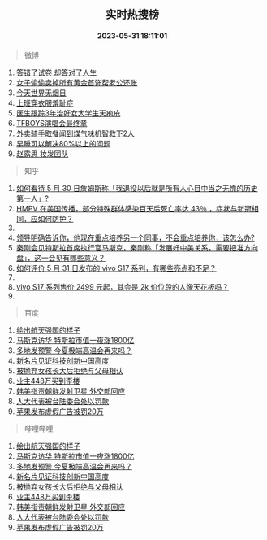 <div align="center"><h2>实时热搜榜</h2><h4>2023-05-31 18:11:01</h4></div>

> 微博  

1. [答错了试卷 却答对了人生](https://s.weibo.com/weibo?q=%E7%AD%94%E9%94%99%E4%BA%86%E8%AF%95%E5%8D%B7%20%E5%8D%B4%E7%AD%94%E5%AF%B9%E4%BA%86%E4%BA%BA%E7%94%9F&t=31&band_rank=1&Refer=top)<br />
2. [女子偷偷卖掉所有黄金首饰帮老公还账](https://s.weibo.com/weibo?q=%23%E5%A5%B3%E5%AD%90%E5%81%B7%E5%81%B7%E5%8D%96%E6%8E%89%E6%89%80%E6%9C%89%E9%BB%84%E9%87%91%E9%A6%96%E9%A5%B0%E5%B8%AE%E8%80%81%E5%85%AC%E8%BF%98%E8%B4%A6%23&t=31&band_rank=2&Refer=top)<br />
3. [今天世界无烟日](https://s.weibo.com/weibo?q=%23%E4%BB%8A%E5%A4%A9%E4%B8%96%E7%95%8C%E6%97%A0%E7%83%9F%E6%97%A5%23&t=31&band_rank=3&Refer=top)<br />
4. [上班穿衣服羞耻症](https://s.weibo.com/weibo?q=%E4%B8%8A%E7%8F%AD%E7%A9%BF%E8%A1%A3%E6%9C%8D%E7%BE%9E%E8%80%BB%E7%97%87&t=31&band_rank=4&Refer=top)<br />
5. [医生跟踪3年治好女大学生天疱疮](https://s.weibo.com/weibo?q=%23%E5%8C%BB%E7%94%9F%E8%B7%9F%E8%B8%AA3%E5%B9%B4%E6%B2%BB%E5%A5%BD%E5%A5%B3%E5%A4%A7%E5%AD%A6%E7%94%9F%E5%A4%A9%E7%96%B1%E7%96%AE%23&t=31&band_rank=5&Refer=top)<br />
6. [TFBOYS演唱会最终章](https://s.weibo.com/weibo?q=%23TFBOYS%E6%BC%94%E5%94%B1%E4%BC%9A%E6%9C%80%E7%BB%88%E7%AB%A0%23&t=31&band_rank=6&Refer=top)<br />
7. [外卖骑手取餐闻到煤气味机智救下2人](https://s.weibo.com/weibo?q=%23%E5%A4%96%E5%8D%96%E9%AA%91%E6%89%8B%E5%8F%96%E9%A4%90%E9%97%BB%E5%88%B0%E7%85%A4%E6%B0%94%E5%91%B3%E6%9C%BA%E6%99%BA%E6%95%91%E4%B8%8B2%E4%BA%BA%23&t=31&band_rank=7&Refer=top)<br />
8. [早睡可以解决80%以上的问题](https://s.weibo.com/weibo?q=%E6%97%A9%E7%9D%A1%E5%8F%AF%E4%BB%A5%E8%A7%A3%E5%86%B380%25%E4%BB%A5%E4%B8%8A%E7%9A%84%E9%97%AE%E9%A2%98&t=31&band_rank=8&Refer=top)<br />
9. [赵露思 妆发团队](https://s.weibo.com/weibo?q=%E8%B5%B5%E9%9C%B2%E6%80%9D%20%E5%A6%86%E5%8F%91%E5%9B%A2%E9%98%9F&t=31&band_rank=9&Refer=top)<br />

> 知乎  

1. [如何看待 5 月 30 日詹姆斯称「我退役以后就是所有人心目中当之无愧的历史第一人」?](https://www.zhihu.com/question/603812096)<br />
2. [HMPV 在美国传播，部分特殊群体感染百天后死亡率达 43％ ，症状与新冠相同，应如何防护？](https://www.zhihu.com/question/603980078)<br />
3. []()<br />
4. [领导明确告诉你，他现在重点培养另一个同事，不会重点培养你，该怎么办?](https://www.zhihu.com/question/603488937)<br />
5. [秦刚会见特斯拉首席执行官马斯克，秦刚称「发展好中美关系，需要把准方向盘」，这一会见有哪些意义？](https://www.zhihu.com/question/603879051)<br />
6. [如何评价 5 月 31 日发布的 vivo S17 系列，有哪些亮点和不足？](https://www.zhihu.com/question/604002176)<br />
7. []()<br />
8. [vivo S17 系列售价 2499 元起，其会是 2k 价位段的人像天花板吗？](https://www.zhihu.com/question/604028320)<br />
9. []()<br />

> 百度  

1. [绘出航天强国的样子](https://www.baidu.com/s?wd=%E7%BB%98%E5%87%BA%E8%88%AA%E5%A4%A9%E5%BC%BA%E5%9B%BD%E7%9A%84%E6%A0%B7%E5%AD%90&sa=fyb_news&rsv_dl=fyb_news)<br />
2. [马斯克访华 特斯拉市值一夜涨1800亿](https://www.baidu.com/s?wd=%E9%A9%AC%E6%96%AF%E5%85%8B%E8%AE%BF%E5%8D%8E+%E7%89%B9%E6%96%AF%E6%8B%89%E5%B8%82%E5%80%BC%E4%B8%80%E5%A4%9C%E6%B6%A81800%E4%BA%BF&sa=fyb_news&rsv_dl=fyb_news)<br />
3. [多地发预警 今夏极端高温会再来吗？](https://www.baidu.com/s?wd=%E5%A4%9A%E5%9C%B0%E5%8F%91%E9%A2%84%E8%AD%A6+%E4%BB%8A%E5%A4%8F%E6%9E%81%E7%AB%AF%E9%AB%98%E6%B8%A9%E4%BC%9A%E5%86%8D%E6%9D%A5%E5%90%97%EF%BC%9F&sa=fyb_news&rsv_dl=fyb_news)<br />
4. [新名片见证科技创新中国高度](https://www.baidu.com/s?wd=%E6%96%B0%E5%90%8D%E7%89%87%E8%A7%81%E8%AF%81%E7%A7%91%E6%8A%80%E5%88%9B%E6%96%B0%E4%B8%AD%E5%9B%BD%E9%AB%98%E5%BA%A6&sa=fyb_news&rsv_dl=fyb_news)<br />
5. [被抛弃女孩长大后拒绝与父母相认](https://www.baidu.com/s?wd=%E8%A2%AB%E6%8A%9B%E5%BC%83%E5%A5%B3%E5%AD%A9%E9%95%BF%E5%A4%A7%E5%90%8E%E6%8B%92%E7%BB%9D%E4%B8%8E%E7%88%B6%E6%AF%8D%E7%9B%B8%E8%AE%A4&sa=fyb_news&rsv_dl=fyb_news)<br />
6. [业主448万买到歪楼](https://www.baidu.com/s?wd=%E4%B8%9A%E4%B8%BB448%E4%B8%87%E4%B9%B0%E5%88%B0%E6%AD%AA%E6%A5%BC&sa=fyb_news&rsv_dl=fyb_news)<br />
7. [韩美指责朝鲜发射卫星 外交部回应](https://www.baidu.com/s?wd=%E9%9F%A9%E7%BE%8E%E6%8C%87%E8%B4%A3%E6%9C%9D%E9%B2%9C%E5%8F%91%E5%B0%84%E5%8D%AB%E6%98%9F+%E5%A4%96%E4%BA%A4%E9%83%A8%E5%9B%9E%E5%BA%94&sa=fyb_news&rsv_dl=fyb_news)<br />
8. [人大代表被台陆委会处以罚款](https://www.baidu.com/s?wd=%E4%BA%BA%E5%A4%A7%E4%BB%A3%E8%A1%A8%E8%A2%AB%E5%8F%B0%E9%99%86%E5%A7%94%E4%BC%9A%E5%A4%84%E4%BB%A5%E7%BD%9A%E6%AC%BE&sa=fyb_news&rsv_dl=fyb_news)<br />
9. [苹果发布虚假广告被罚20万](https://www.baidu.com/s?wd=%E8%8B%B9%E6%9E%9C%E5%8F%91%E5%B8%83%E8%99%9A%E5%81%87%E5%B9%BF%E5%91%8A%E8%A2%AB%E7%BD%9A20%E4%B8%87&sa=fyb_news&rsv_dl=fyb_news)<br />

> 哔哩哔哩  

1. [绘出航天强国的样子](https://www.baidu.com/s?wd=%E7%BB%98%E5%87%BA%E8%88%AA%E5%A4%A9%E5%BC%BA%E5%9B%BD%E7%9A%84%E6%A0%B7%E5%AD%90&sa=fyb_news&rsv_dl=fyb_news)<br />
2. [马斯克访华 特斯拉市值一夜涨1800亿](https://www.baidu.com/s?wd=%E9%A9%AC%E6%96%AF%E5%85%8B%E8%AE%BF%E5%8D%8E+%E7%89%B9%E6%96%AF%E6%8B%89%E5%B8%82%E5%80%BC%E4%B8%80%E5%A4%9C%E6%B6%A81800%E4%BA%BF&sa=fyb_news&rsv_dl=fyb_news)<br />
3. [多地发预警 今夏极端高温会再来吗？](https://www.baidu.com/s?wd=%E5%A4%9A%E5%9C%B0%E5%8F%91%E9%A2%84%E8%AD%A6+%E4%BB%8A%E5%A4%8F%E6%9E%81%E7%AB%AF%E9%AB%98%E6%B8%A9%E4%BC%9A%E5%86%8D%E6%9D%A5%E5%90%97%EF%BC%9F&sa=fyb_news&rsv_dl=fyb_news)<br />
4. [新名片见证科技创新中国高度](https://www.baidu.com/s?wd=%E6%96%B0%E5%90%8D%E7%89%87%E8%A7%81%E8%AF%81%E7%A7%91%E6%8A%80%E5%88%9B%E6%96%B0%E4%B8%AD%E5%9B%BD%E9%AB%98%E5%BA%A6&sa=fyb_news&rsv_dl=fyb_news)<br />
5. [被抛弃女孩长大后拒绝与父母相认](https://www.baidu.com/s?wd=%E8%A2%AB%E6%8A%9B%E5%BC%83%E5%A5%B3%E5%AD%A9%E9%95%BF%E5%A4%A7%E5%90%8E%E6%8B%92%E7%BB%9D%E4%B8%8E%E7%88%B6%E6%AF%8D%E7%9B%B8%E8%AE%A4&sa=fyb_news&rsv_dl=fyb_news)<br />
6. [业主448万买到歪楼](https://www.baidu.com/s?wd=%E4%B8%9A%E4%B8%BB448%E4%B8%87%E4%B9%B0%E5%88%B0%E6%AD%AA%E6%A5%BC&sa=fyb_news&rsv_dl=fyb_news)<br />
7. [韩美指责朝鲜发射卫星 外交部回应](https://www.baidu.com/s?wd=%E9%9F%A9%E7%BE%8E%E6%8C%87%E8%B4%A3%E6%9C%9D%E9%B2%9C%E5%8F%91%E5%B0%84%E5%8D%AB%E6%98%9F+%E5%A4%96%E4%BA%A4%E9%83%A8%E5%9B%9E%E5%BA%94&sa=fyb_news&rsv_dl=fyb_news)<br />
8. [人大代表被台陆委会处以罚款](https://www.baidu.com/s?wd=%E4%BA%BA%E5%A4%A7%E4%BB%A3%E8%A1%A8%E8%A2%AB%E5%8F%B0%E9%99%86%E5%A7%94%E4%BC%9A%E5%A4%84%E4%BB%A5%E7%BD%9A%E6%AC%BE&sa=fyb_news&rsv_dl=fyb_news)<br />
9. [苹果发布虚假广告被罚20万](https://www.baidu.com/s?wd=%E8%8B%B9%E6%9E%9C%E5%8F%91%E5%B8%83%E8%99%9A%E5%81%87%E5%B9%BF%E5%91%8A%E8%A2%AB%E7%BD%9A20%E4%B8%87&sa=fyb_news&rsv_dl=fyb_news)<br />
